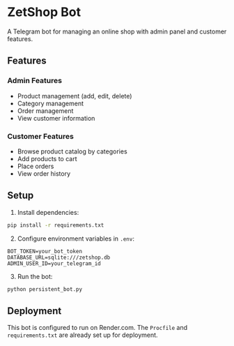 # ZetShop Bot

A Telegram bot for managing an online shop with admin panel and customer features.

## Features

### Admin Features
- Product management (add, edit, delete)
- Category management
- Order management
- View customer information

### Customer Features
- Browse product catalog by categories
- Add products to cart
- Place orders
- View order history

## Setup

1. Install dependencies:
```bash
pip install -r requirements.txt
```

2. Configure environment variables in `.env`:
```
BOT_TOKEN=your_bot_token
DATABASE_URL=sqlite:///zetshop.db
ADMIN_USER_ID=your_telegram_id
```

3. Run the bot:
```bash
python persistent_bot.py
```

## Deployment

This bot is configured to run on Render.com. The `Procfile` and `requirements.txt` are already set up for deployment.
